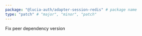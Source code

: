 ```yaml
---
package: "@lucia-auth/adapter-session-redis" # package name
type: "patch" # "major", "minor", "patch"
---
```


Fix peer dependency version
